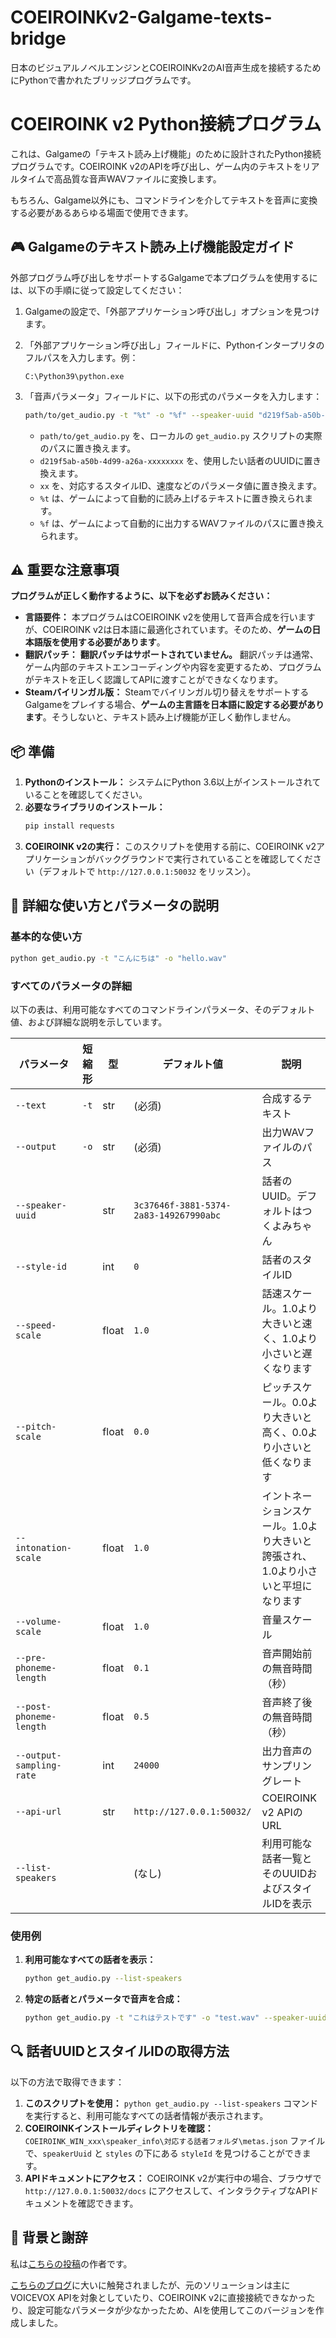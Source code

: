 # COEIROINKv2-Galgame-texts-bridge
日本のビジュアルノベルエンジンとCOEIROINKv2のAI音声生成を接続するためにPythonで書かれたブリッジプログラムです。

# COEIROINK v2 Python接続プログラム

これは、Galgameの「テキスト読み上げ機能」のために設計されたPython接続プログラムです。COEIROINK v2のAPIを呼び出し、ゲーム内のテキストをリアルタイムで高品質な音声WAVファイルに変換します。

もちろん、Galgame以外にも、コマンドラインを介してテキストを音声に変換する必要があるあらゆる場面で使用できます。

## 🎮 Galgameのテキスト読み上げ機能設定ガイド

外部プログラム呼び出しをサポートするGalgameで本プログラムを使用するには、以下の手順に従って設定してください：

1. Galgameの設定で、「外部アプリケーション呼び出し」オプションを見つけます。
2. 「外部アプリケーション呼び出し」フィールドに、Pythonインタープリタのフルパスを入力します。例：
    ```
    C:\Python39\python.exe
    ```
3. 「音声パラメータ」フィールドに、以下の形式のパラメータを入力します：

    ```bash
    path/to/get_audio.py -t "%t" -o "%f" --speaker-uuid "d219f5ab-a50b-4d99-a26a-xxxxxxxx" --style-id xx --speed-scale xx
    ```

    * `path/to/get_audio.py` を、ローカルの `get_audio.py` スクリプトの実際のパスに置き換えます。
    * `d219f5ab-a50b-4d99-a26a-xxxxxxxx` を、使用したい話者のUUIDに置き換えます。
    * `xx` を、対応するスタイルID、速度などのパラメータ値に置き換えます。
    * `%t` は、ゲームによって自動的に読み上げるテキストに置き換えられます。
    * `%f` は、ゲームによって自動的に出力するWAVファイルのパスに置き換えられます。

## ⚠️ 重要な注意事項

**プログラムが正しく動作するように、以下を必ずお読みください：**

* **言語要件：** 本プログラムはCOEIROINK v2を使用して音声合成を行いますが、COEIROINK v2は日本語に最適化されています。そのため、**ゲームの日本語版を使用する必要があります**。
* **翻訳パッチ：** **翻訳パッチはサポートされていません。** 翻訳パッチは通常、ゲーム内部のテキストエンコーディングや内容を変更するため、プログラムがテキストを正しく認識してAPIに渡すことができなくなります。
* **Steamバイリンガル版：** Steamでバイリンガル切り替えをサポートするGalgameをプレイする場合、**ゲームの主言語を日本語に設定する必要があります**。そうしないと、テキスト読み上げ機能が正しく動作しません。

## 📦 準備

1. **Pythonのインストール：** システムにPython 3.6以上がインストールされていることを確認してください。
2. **必要なライブラリのインストール：**
    ```bash
    pip install requests
    ```
3. **COEIROINK v2の実行：** このスクリプトを使用する前に、COEIROINK v2アプリケーションがバックグラウンドで実行されていることを確認してください（デフォルトで `http://127.0.0.1:50032` をリッスン）。

## 📖 詳細な使い方とパラメータの説明

### 基本的な使い方

```bash
python get_audio.py -t "こんにちは" -o "hello.wav"
```

### すべてのパラメータの詳細

以下の表は、利用可能なすべてのコマンドラインパラメータ、そのデフォルト値、および詳細な説明を示しています。

| パラメータ | 短縮形 | 型 | デフォルト値 | 説明 |
|---|---|---|---|---|
| `--text` | `-t` | str | (必須) | 合成するテキスト |
| `--output` | `-o` | str | (必須) | 出力WAVファイルのパス |
| `--speaker-uuid` | | str | `3c37646f-3881-5374-2a83-149267990abc` | 話者のUUID。デフォルトはつくよみちゃん |
| `--style-id` | | int | `0` | 話者のスタイルID |
| `--speed-scale` | | float | `1.0` | 話速スケール。1.0より大きいと速く、1.0より小さいと遅くなります |
| `--pitch-scale` | | float | `0.0` | ピッチスケール。0.0より大きいと高く、0.0より小さいと低くなります |
| `--intonation-scale` | | float | `1.0` | イントネーションスケール。1.0より大きいと誇張され、1.0より小さいと平坦になります |
| `--volume-scale` | | float | `1.0` | 音量スケール |
| `--pre-phoneme-length` | | float | `0.1` | 音声開始前の無音時間（秒） |
| `--post-phoneme-length` | | float | `0.5` | 音声終了後の無音時間（秒） |
| `--output-sampling-rate` | | int | `24000` | 出力音声のサンプリングレート |
| `--api-url` | | str | `http://127.0.0.1:50032/` | COEIROINK v2 APIのURL |
| `--list-speakers` | | | (なし) | 利用可能な話者一覧とそのUUIDおよびスタイルIDを表示 |

### 使用例

1. **利用可能なすべての話者を表示：**
    ```bash
    python get_audio.py --list-speakers
    ```

2. **特定の話者とパラメータで音声を合成：**
    ```bash
    python get_audio.py -t "これはテストです" -o "test.wav" --speaker-uuid "xxxxxxxx-xxxx-xxxx-xxxx-xxxxxxxxxxxx" --style-id 2 --speed-scale 1.2 --pitch-scale 0.1
    ```

## 🔍 話者UUIDとスタイルIDの取得方法

以下の方法で取得できます：

1. **このスクリプトを使用：** `python get_audio.py --list-speakers` コマンドを実行すると、利用可能なすべての話者情報が表示されます。
2. **COEIROINKインストールディレクトリを確認：** `COEIROINK_WIN_xxx\speaker_info\対応する話者フォルダ\metas.json` ファイルで、`speakerUuid` と `styles` の下にある `styleId` を見つけることができます。
3. **APIドキュメントにアクセス：** COEIROINK v2が実行中の場合、ブラウザで `http://127.0.0.1:50032/docs` にアクセスして、インタラクティブなAPIドキュメントを確認できます。

## 📝 背景と謝辞

私は[こちらの投稿](https://tieba.baidu.com/p/8436241968?pid=147727092459#147727092459)の作者です。

[こちらのブログ](https://blog.csdn.net/Sunlightqwq/article/details/141789130)に大いに触発されましたが、元のソリューションは主にVOICEVOX APIを対象としていたり、COEIROINK v2に直接接続できなかったり、設定可能なパラメータが少なかったため、AIを使用してこのバージョンを作成しました。
